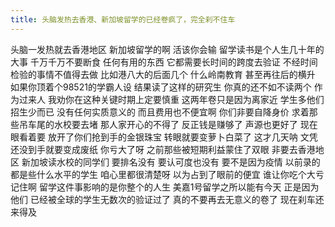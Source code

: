 ```yaml
---
title: 头脑发热去香港、新加坡留学的已经卷疯了，完全刹不住车
---
```

头脑一发热就去香港地区
新加坡留学的啊
活该你会输
留学读书是个人生几十年的大事
千万千万不要断食
任何有用的东西
它都需要长时间的跨度去验证
不经时间检验的事情不值得去做
比如港八大的后面几个
什么岭南教育
甚至再往后的横升
如果你顶着个98521的学霸人设
结果读了这样的研究生
你真的还不如不读两个
作为过来人
我劝你在这种关键时期上定要慎重
这两年卷只是因为离家近
学生多他们招生少而已
没有任何实质意义的
而且费用也不便宜啊
你们非要自降身价
求着那些吊车尾的水校要去堵
那人家开心的不得了
反正钱是赚够了
声源也更好了
现在眼看着要
放开了你们抢到手的金银珠宝
转眼就要变萝卜白菜了
这才几天呐
文凭还没到手就要变成废纸
你亏大了呀
之前那些被短期利益蒙住了双眼
非要去香港地区
新加坡读水校的同学们
要排名没有
要认可度也没有
要不是因为疫情
以前录的都是些什么水平的学生
咱心里都很清楚呀
以为占到了眼前的便宜
谁让你吃个大亏
记住啊
留学这件事影响的是你整个的人生
美嘉1号留学之所以能有今天
正是因为
他们
已经被全球的学生无数次的验证过了
真的不要再去无意义的卷了
现在刹车还来得及
